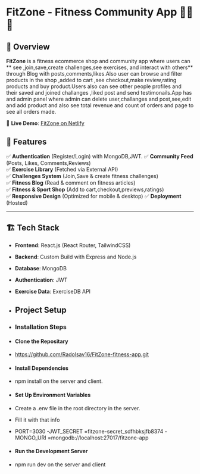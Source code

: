 # FitZone - Fitness Community App 🏋️‍♂️💪
## 🌟 Overview
**FitZone** is a  fitness ecommerce shop and community app  where users can ** see ,join,save,create challenges,see exercises, and interact with others** through Blog with posts,comments,likes.Also user can browse and filter products in the shop ,added to cart ,see checkout,make review,rating products and buy product.Users also can see other people profiles and their saved and joined challanges ,liked post and send testimonails.App has and admin panel where admin can delete user,challanges and post,see,edit and add product and also see total revenue and count of orders and page to see all orders made.

🔗 **Live Demo**: [FitZone on Netlify](https://fitzone-app.vercel.app)  

## 🚀 Features
✅ **Authentication** (Register/Login) with MongoDB,JWT.
✅ **Community Feed** (Posts, Likes, Comments,Reviews)  
✅ **Exercise Library** (Fetched via External API)  
✅ **Challenges System** (Join,Save & create fitness challenges)  
✅ **Fitness Blog** (Read & comment on fitness articles)  
✅ **Fitness & Sport Shop** (Add to cart,checkout,previews,ratings)  
✅ **Responsive Design** (Optimized for mobile & desktop) 
✅ **Deployment** (Hosted)  

---

## 🏗️ Tech Stack
- **Frontend**: React.js (React Router, TailwindCSS)
- **Backend**: Custom Build with Express and Node.js
- **Database**: MongoDB
- **Authentication**: JWT
- **Exercise Data**: ExerciseDB API

- ## Project Setup
- ### Installation Steps
- #### Clone the Repositary
- https://github.com/Radolsav16/FitZone-fitness-app.git
-  #### Install Dependencies
- npm install on the server and client.
- #### Set Up Environment Variables
- Create a .env file in the root directory in the server.
- Fill it with that info
- PORT=3030
-JWT_SECRET =fitzone-secret_sdfhbksjfb8374
-MONGO_URI =mongodb://localhost:27017/fitzone-app
- #### Run the Development Server
- npm run dev on the server and client



